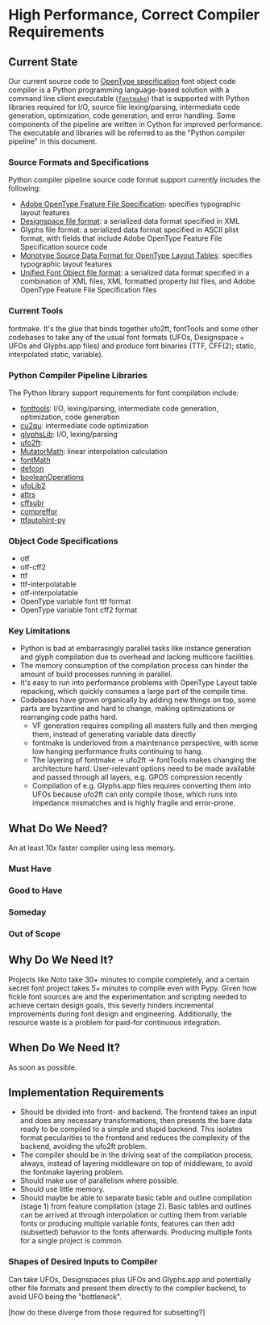 # High Performance, Correct Compiler Requirements

## Current State

Our current source code to [OpenType specification](https://docs.microsoft.com/en-us/typography/opentype/spec/) font object code compiler is a Python programming language-based solution with a command line client executable ([`fontmake`](https://github.com/googlefonts/fontmake)) that is supported with Python libraries required for I/O, source file lexing/parsing, intermediate code generation, optimization, code generation, and error handling.  Some components of the pipeline are written in Cython for improved performance. The executable and libraries will be referred to as the "Python compiler pipeline" in this document.

### Source Formats and Specifications

Python compiler pipeline source code format support currently includes the following:

- [Adobe OpenType Feature File Specification](https://adobe-type-tools.github.io/afdko/OpenTypeFeatureFileSpecification.html): specifies typographic layout features
- [Designspace file format](https://fonttools.readthedocs.io/en/latest/designspaceLib/index.html): a serialized data format specified in XML
- Glyphs file format: a serialized data format specified in ASCII plist format, with  fields that include Adobe OpenType Feature File Specification source code
- [Monotype Source Data Format for OpenType Layout Tables](https://monotype.github.io/OpenType_Table_Source/otl_source.html): specifies typographic layout features
- [Unified Font Object file format](https://unifiedfontobject.org/): a serialized data format specified in a combination of XML files, XML formatted property list  files, and Adobe OpenType Feature File Specification files

### Current Tools

fontmake. It's the glue that binds together ufo2ft, fontTools and some other codebases to take any of the usual font formats (UFOs, Designspace + UFOs and Glyphs.app files) and produce font binaries (TTF, CFF(2); static, interpolated static, variable).

### Python Compiler Pipeline Libraries

The Python library support requirements for font compilation include:

- [fonttools](): I/O, lexing/parsing, intermediate code generation, optimization, code generation
- [cu2qu](): intermediate code optimization
- [glyphsLib](): I/O, lexing/parsing
- [ufo2ft](): 
- [MutatorMath](): linear interpolation calculation
- [fontMath]()
- [defcon]()
- [booleanOperations]()
- [ufoLib2]()
- [attrs]()
- [cffsubr]()
- [compreffor]()
- [ttfautohint-py]()

### Object Code Specifications

- otf
- otf-cff2
- ttf
- ttf-interpolatable
- otf-interpolatable
- OpenType variable font ttf format
- OpenType variable font cff2 format

### Key Limitations

- Python is bad at embarrasingly parallel tasks like instance generation and glyph compilation due to overhead and lacking multicore facilities.
- The memory consumption of the compilation process can hinder the amount of build processes running in parallel.
- It's easy to run into performance problems with OpenType Layout table repacking, which quickly consumes a large part of the compile time.
- Codebases have grown organically by adding new things on top, some parts are byzantine and hard to change, making optimizations or rearranging code paths hard.
  - VF generation requires compiling all masters fully and then merging them, instead of generating variable data directly
  - fontmake is underloved from a maintenance perspective, with some low hanging performance fruits continuing to hang.
  - The layering of fontmake → ufo2ft → fontTools makes changing the architecture hard. User-relevant options need to be made available and passed through all layers, e.g. GPOS compression recently
  - Compilation of e.g. Glyphs.app files requires converting them into UFOs because ufo2ft can only compile those, which runs into impedance mismatches and is highly fragile and error-prone.

## What Do We Need?

An at least 10x faster compiler using less memory.

### Must Have

### Good to Have

### Someday

### Out of Scope

## Why Do We Need It?

Projects like Noto take 30+ minutes to compile completely, and a certain secret font project takes 5+ minutes to compile even with Pypy. Given how fickle font sources are and the experimentation and scripting needed to achieve certain design goals, this severly hinders incremental improvements during font design and engineering. Additionally, the resource waste is a problem for paid-for continuous integration.

## When Do We Need It?

As soon as possible.

## Implementation Requirements

* Should be divided into front- and backend. The frontend takes an input and does any necessary transformations, then presents the bare data ready to be compiled to a simple and stupid backend. This isolates format pecularities to the frontend and reduces the complexity of the backend, avoiding the ufo2ft problem.
* The compiler should be in the driving seat of the compilation process, always, instead of layering middleware on top of middleware, to avoid the fontmake layering problem.
* Should make use of parallelism where possible.
* Should use little memory.
* Should maybe be able to separate basic table and outline compilation (stage 1) from feature compilation (stage 2). Basic tables and outlines can be arrived at through interpolation or cutting them from variable fonts or producing multiple variable fonts, features can then add (subsetted) behavior to the fonts afterwards. Producing multiple fonts for a single project is common.

### Shapes of Desired Inputs to Compiler

Can take UFOs, Designspaces plus UFOs and Glyphs.app and potentially other file formats and present them directly to the compiler backend, to avoid UFO being the "bottleneck".

[how do these diverge from those required for subsetting?]